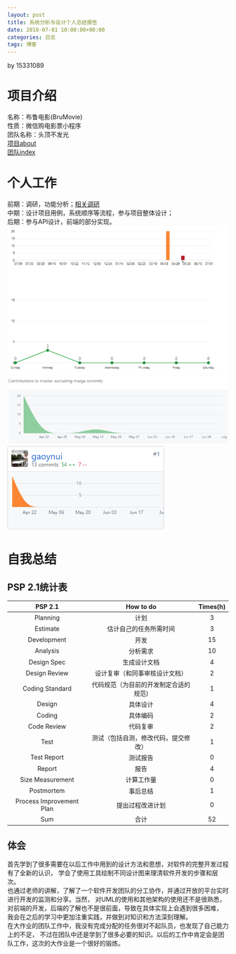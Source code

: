 ```yaml
---
layout: post
title: 系统分析与设计个人总结报告
date: 2018-07-01 10:00:00+00:00
categories: 日志
tags: 博客
---
```

by 15331089
# 项目介绍
名称：布鲁电影(BruMovie)  
性质：微信购电影票小程序  
团队名称：头顶不发光  
[项目about](https://brumovie.github.io/Dashboard/doc/About)  
[团队index](https://github.com/BruMovie/Dashboard/blob/gh-pages/index.md)
# 个人工作
前期：调研，功能分析；[相关调研](https://github.com/BruMovie/Dashboard/blob/gh-pages/doc/Investigation.md)  
中期：设计项目用例，系统顺序等流程，参与项目整体设计；  
后期：参与API设计，前端的部分实现。  
![](https://github.com/gaoynui/gaoynui.github.io/blob/master/_posts/pictures/%E8%BF%91%E6%9C%9F%E5%B7%A5%E4%BD%9C.PNG?raw=true)  
![](https://github.com/gaoynui/gaoynui.github.io/blob/master/_posts/pictures/%E4%B8%AA%E4%BA%BA%E5%B7%A5%E4%BD%9C%E7%83%AD%E5%BA%A6.PNG?raw=true)  
![](https://github.com/gaoynui/gaoynui.github.io/blob/master/_posts/pictures/insights.PNG?raw=true)  
# 自我总结
## PSP 2.1统计表  

| PSP 2.1 | How to do | Times(h) |
|:------:|:---:|:----------:|
|Planning|计划|3|
|Estimate|估计自己的任务所需时间|3|
|Development|开发|15|
|Analysis|分析需求|10|
|Design Spec|生成设计文档|4|
|Design Review|设计复审（和同事审核设计文档）|2|
|Coding Standard	|代码规范（为目前的开发制定合适的规范)|1|
|Design	|具体设计|4|
|Coding	|具体编码|2|
|Code Review|代码复审|2|
|Test	|测试（包括自测，修改代码，提交修改）|1|
|Test Report|测试报告|0|
|Report	|报告|4|
|Size Measurement|计算工作量|0|
|Postmortem|事后总结|1|
|Process Improvement Plan|提出过程改进计划|0|
|Sum|合计|52|

## 体会
首先学到了很多需要在以后工作中用到的设计方法和思想，对软件的完整开发过程有了全新的认识，
学会了使用工具绘制不同设计图来理清软件开发的步骤和层次。  
也通过老师的讲解，了解了一个软件开发团队的分工协作，并通过开放的平台实时进行开发的监测和分享。当然，
对UML的使用和其他架构的使用还不是很熟悉，对前端的开发，后端的了解也不是很前面，导致在具体实现上会遇到很多困难，
我会在之后的学习中更加注重实践，并做到对知识和方法深刻理解。  
在大作业的团队工作中，我没有完成分配的任务很对不起队员，也发现了自己能力上的不足，
不过在团队中还是学到了很多必要的知识。以后的工作中肯定会是团队工作，这次的大作业是一个很好的锻炼。
